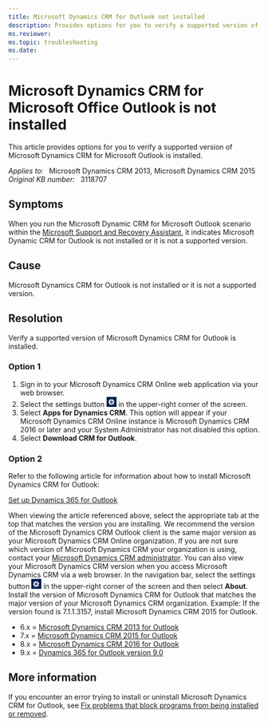 ```yaml
---
title: Microsoft Dynamics CRM for Outlook not installed
description: Provides options for you to verify a supported version of Microsoft Dynamics CRM for Outlook is installed.
ms.reviewer: 
ms.topic: troubleshooting
ms.date: 
---
```

# Microsoft Dynamics CRM for Microsoft Office Outlook is not installed

This article provides options for you to verify a supported version of Microsoft Dynamics CRM for Microsoft Outlook is installed.

_Applies to:_ &nbsp; Microsoft Dynamics CRM 2013, Microsoft Dynamics CRM 2015  
_Original KB number:_ &nbsp; 3118707

## Symptoms

When you run the Microsoft Dynamic CRM for Microsoft Outlook scenario within the [Microsoft Support and Recovery Assistant](https://support.microsoft.com/office/e90bb691-c2a7-4697-a94f-88836856c72f), it indicates Microsoft Dynamic CRM for Outlook is not installed or it is not a supported version.

## Cause

Microsoft Dynamics CRM for Outlook is not installed or it is not a supported version.

## Resolution

Verify a supported version of Microsoft Dynamics CRM for Outlook is installed.

### Option 1

1. Sign in to your Microsoft Dynamics CRM Online web application via your web browser.
2. Select the settings button ![gear icon](./media/dynamics-crm-for-outlook-not-installed/gear-icon.png) in the upper-right corner of the screen.
3. Select **Apps for Dynamics CRM**. This option will appear if your Microsoft Dynamics CRM Online instance is Microsoft Dynamics CRM 2016 or later and your System Administrator has not disabled this option.
4. Select **Download CRM for Outlook**.

### Option 2

Refer to the following article for information about how to install Microsoft Dynamics CRM for Outlook:

[Set up Dynamics 365 for Outlook](/dynamics365/outlook-addin/user-guide/set-up)

When viewing the article referenced above, select the appropriate tab at the top that matches the version you are installing. We recommend the version of the Microsoft Dynamics CRM Outlook client is the same major version as your Microsoft Dynamics CRM Online organization. If you are not sure which version of Microsoft Dynamics CRM your organization is using, contact your [Microsoft Dynamics CRM administrator](/dynamics365/). You can also view your Microsoft Dynamics CRM version when you access Microsoft Dynamics CRM via a web browser. In the navigation bar, select the settings button ![gear icon](./media/dynamics-crm-for-outlook-not-installed/gear-icon.png) in the upper-right corner of the screen and then select **About**. Install the version of Microsoft Dynamics CRM for Outlook that matches the major version of your Microsoft Dynamics CRM organization. Example: If the version found is 7.1.1.3157, install Microsoft Dynamics CRM 2015 for Outlook.

- 6.x = [Microsoft Dynamics CRM 2013 for Outlook](https://www.microsoft.com/download/details.aspx?id=40344)
- 7.x = [Microsoft Dynamics CRM 2015 for Outlook](https://www.microsoft.com/download/details.aspx?id=45015)
- 8.x = [Microsoft Dynamics CRM 2016 for Outlook](https://www.microsoft.com/download/details.aspx?id=50370)
- 9.x = [Dynamics 365 for Outlook version 9.0](https://www.microsoft.com/download/details.aspx?id=56972)

## More information

If you encounter an error trying to install or uninstall Microsoft Dynamics CRM for Outlook, see [Fix problems that block programs from being installed or removed](https://support.microsoft.com/help/17588).
